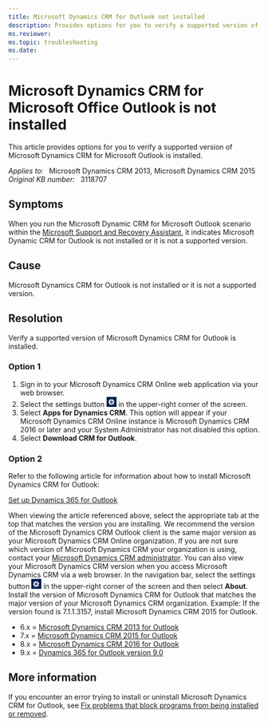 ```yaml
---
title: Microsoft Dynamics CRM for Outlook not installed
description: Provides options for you to verify a supported version of Microsoft Dynamics CRM for Outlook is installed.
ms.reviewer: 
ms.topic: troubleshooting
ms.date: 
---
```

# Microsoft Dynamics CRM for Microsoft Office Outlook is not installed

This article provides options for you to verify a supported version of Microsoft Dynamics CRM for Microsoft Outlook is installed.

_Applies to:_ &nbsp; Microsoft Dynamics CRM 2013, Microsoft Dynamics CRM 2015  
_Original KB number:_ &nbsp; 3118707

## Symptoms

When you run the Microsoft Dynamic CRM for Microsoft Outlook scenario within the [Microsoft Support and Recovery Assistant](https://support.microsoft.com/office/e90bb691-c2a7-4697-a94f-88836856c72f), it indicates Microsoft Dynamic CRM for Outlook is not installed or it is not a supported version.

## Cause

Microsoft Dynamics CRM for Outlook is not installed or it is not a supported version.

## Resolution

Verify a supported version of Microsoft Dynamics CRM for Outlook is installed.

### Option 1

1. Sign in to your Microsoft Dynamics CRM Online web application via your web browser.
2. Select the settings button ![gear icon](./media/dynamics-crm-for-outlook-not-installed/gear-icon.png) in the upper-right corner of the screen.
3. Select **Apps for Dynamics CRM**. This option will appear if your Microsoft Dynamics CRM Online instance is Microsoft Dynamics CRM 2016 or later and your System Administrator has not disabled this option.
4. Select **Download CRM for Outlook**.

### Option 2

Refer to the following article for information about how to install Microsoft Dynamics CRM for Outlook:

[Set up Dynamics 365 for Outlook](/dynamics365/outlook-addin/user-guide/set-up)

When viewing the article referenced above, select the appropriate tab at the top that matches the version you are installing. We recommend the version of the Microsoft Dynamics CRM Outlook client is the same major version as your Microsoft Dynamics CRM Online organization. If you are not sure which version of Microsoft Dynamics CRM your organization is using, contact your [Microsoft Dynamics CRM administrator](/dynamics365/). You can also view your Microsoft Dynamics CRM version when you access Microsoft Dynamics CRM via a web browser. In the navigation bar, select the settings button ![gear icon](./media/dynamics-crm-for-outlook-not-installed/gear-icon.png) in the upper-right corner of the screen and then select **About**. Install the version of Microsoft Dynamics CRM for Outlook that matches the major version of your Microsoft Dynamics CRM organization. Example: If the version found is 7.1.1.3157, install Microsoft Dynamics CRM 2015 for Outlook.

- 6.x = [Microsoft Dynamics CRM 2013 for Outlook](https://www.microsoft.com/download/details.aspx?id=40344)
- 7.x = [Microsoft Dynamics CRM 2015 for Outlook](https://www.microsoft.com/download/details.aspx?id=45015)
- 8.x = [Microsoft Dynamics CRM 2016 for Outlook](https://www.microsoft.com/download/details.aspx?id=50370)
- 9.x = [Dynamics 365 for Outlook version 9.0](https://www.microsoft.com/download/details.aspx?id=56972)

## More information

If you encounter an error trying to install or uninstall Microsoft Dynamics CRM for Outlook, see [Fix problems that block programs from being installed or removed](https://support.microsoft.com/help/17588).
